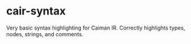 # cair-syntax

Very basic syntax highlighting for Caiman IR. Correctly highlights types, nodes, strings, and comments. 